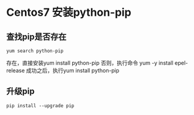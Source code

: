 # Centos7 安装python-pip

## 查找pip是否存在
```
yum search python-pip 
```

存在，直接安装yum install python-pip 
否则，执行命令 yum -y install epel-release
成功之后，执行yum install python-pip


## 升级pip

```
pip install --upgrade pip
```


